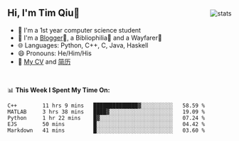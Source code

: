 <p>
<img src="https://github-readme-stats.vercel.app/api?username=qyxtim&show_icons=true" alt="stats" align="right" style="padding-top:20px"/>
</p>

## Hi, I'm Tim Qiu👋

- 🔭 I'm a 1st year computer science student
- 🌱 I'm a [Blogger](https://blog.blinkstar.cn)📝, a Bibliophilia📕 and a Wayfarer🚶
- 🌐 Languages: Python, C++, C, Java, Haskell
- 😄 Pronouns: He/Him/His
- 📄 [My CV](./cv.pdf) and [简历](./cv-ch.pdf)

<br>

📊 **This Week I Spent My Time On:**
<!--START_SECTION:waka-->
```text
C++        11 hrs 9 mins   ██████████████▓░░░░░░░░░░   58.59 % 
MATLAB     3 hrs 38 mins   ████▓░░░░░░░░░░░░░░░░░░░░   19.09 % 
Python     1 hr 22 mins    █▓░░░░░░░░░░░░░░░░░░░░░░░   07.24 % 
EJS        50 mins         █░░░░░░░░░░░░░░░░░░░░░░░░   04.42 % 
Markdown   41 mins         █░░░░░░░░░░░░░░░░░░░░░░░░   03.60 % 
```
<!--END_SECTION:waka-->
